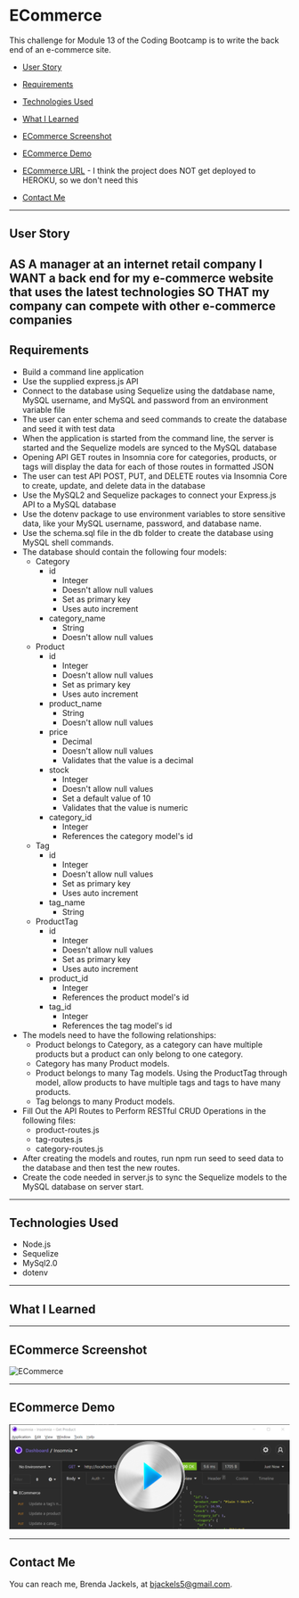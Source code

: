 # ECommerce
This challenge for Module 13 of the Coding Bootcamp is to write the back end of an e-commerce site.

* [User Story](#userStory)

* [Requirements](#requirements)

* [Technologies Used](#techUsed)

* [What I Learned](#whatILearned)

* [ECommerce Screenshot](#webImage)

* [ECommerce Demo](#projectDemo)

* [ECommerce URL](#projectURL) - I think the project does NOT get deployed to HEROKU, so we don't need this

* [Contact Me](#contactMe)


---

<a id="userStory"></a>
## User Story
AS A manager at an internet retail company
I WANT a back end for my e-commerce website that uses the latest technologies
SO THAT my company can compete with other e-commerce companies
--- 

<a id="requirements"></a>
## Requirements
* Build a command line application
* Use the supplied express.js API
* Connect to the database using Sequelize using the datdabase name, MySQL username, and MySQL and password from an environment variable file
* The user can enter schema and seed commands to create the database and seed it with test data
* When the application is started from the command line, the server is started and the Sequelize models are synced to the MySQL database
* Opening API GET routes in Insomnia core for categories, products, or tags will display the data for each of those routes in formatted JSON
* The user can test API POST, PUT, and DELETE routes via Insomnia Core to create, update, and delete data in the database
* Use the MySQL2 and Sequelize packages to connect your Express.js API to a MySQL database
* Use the dotenv package to use environment variables to store sensitive data, like your MySQL username, password, and database name.
* Use the schema.sql file in the db folder to create the database using MySQL shell commands.
* The database should contain the following four models:
    * Category
        * id
            * Integer
            * Doesn't allow null values
            * Set as primary key
            * Uses auto increment
        * category_name
            * String
            * Doesn't allow null values
    * Product
        * id
            * Integer
            * Doesn't allow null values
            * Set as primary key
            * Uses auto increment
        * product_name
            * String
            * Doesn't allow null values
        * price
            * Decimal
            * Doesn't allow null values
            * Validates that the value is a decimal
        * stock
            * Integer
            * Doesn't allow null values
            * Set a default value of 10
            * Validates that the value is numeric
        * category_id
            * Integer
            * References the category model's id
    * Tag
        * id
            * Integer
            * Doesn't allow null values
            * Set as primary key
            * Uses auto increment
        * tag_name
            * String
    * ProductTag
        * id
            * Integer
            * Doesn't allow null values
            * Set as primary key
            * Uses auto increment
        * product_id
            * Integer
            * References the product model's id
        * tag_id
            * Integer
            * References the tag model's id
* The models need to have the following relationships:
    * Product belongs to Category, as a category can have multiple products but a product can only belong to one category.
    * Category has many Product models.
    * Product belongs to many Tag models. Using the ProductTag through model, allow products to have multiple tags and tags to have many products.
    * Tag belongs to many Product models.
* Fill Out the API Routes to Perform RESTful CRUD Operations in the following files:
    * product-routes.js
    * tag-routes.js
    * category-routes.js
* After creating the models and routes, run npm run seed to seed data to the database and then test the new routes.
* Create the code needed in server.js to sync the Sequelize models to the MySQL database on server start.

---

<a id="techUsed"></a>
## Technologies Used
* Node.js
* Sequelize
* MySql2.0
* dotenv

--- 

<a id="whatILearned"></a>
## What I Learned

---

<a id="webImage"></a>
## ECommerce Screenshot

![ECommerce](./media/project-name.png)

---

## ECommerce Demo

<a id="projectDemo"></a>

<a href="https://youtu.be/TRyEJ-cYpcg">
   <img src="./media/ecommerce-demo.png">
</a>

---

<a id="contactMe"></a>
## Contact Me
You can reach me, Brenda Jackels, at bjackels5@gmail.com.